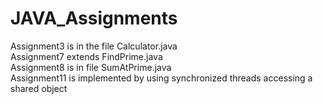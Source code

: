 # JAVA_Assignments
Assignment3 is in the file Calculator.java</br>
Assignment7 extends FindPrime.java</br>
Assignment8 is in file SumAtPrime.java</br>
Assignment11 is implemented by using synchronized threads accessing a shared object
